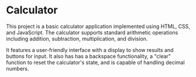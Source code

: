 # Calculator
This project is a basic calculator application implemented using HTML, CSS, and JavaScript. The calculator supports standard arithmetic operations including addition, subtraction, multiplication, and division.

It features a user-friendly interface with a display to show results and buttons for input. It also has has a backspace functionality, a "clear" function to reset the calculator's state, and is capable of handling decimal numbers.
